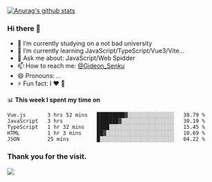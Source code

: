 [![Anurag's github stats](https://github-readme-stats.vercel.app/api?username=gideonsenku)](https://github.com/anuraghazra/github-readme-stats)
### Hi there 👋
- 🔭 I’m currently studying on a not bad university 
- 🌱 I’m currently learning JavaScript/TypeScript/Vue3/Vite...
- 💬 Ask me about: JavaScript/Web Spidder 
- 📫 How to reach me: [@Gideon_Senku](https://t.me/Gideon_Senku)
- 😄 Pronouns: ...
- ⚡ Fun fact: I ❤️ 🎵

📊 **This week I spent my time on**
<!--START_SECTION:waka-->
```text
Vue.js       3 hrs 52 mins   █████████▓░░░░░░░░░░░░░░░   38.79 % 
JavaScript   3 hrs           ███████▓░░░░░░░░░░░░░░░░░   30.19 % 
TypeScript   1 hr 32 mins    ████░░░░░░░░░░░░░░░░░░░░░   15.45 % 
HTML         1 hr 3 mins     ██▓░░░░░░░░░░░░░░░░░░░░░░   10.69 % 
JSON         25 mins         █░░░░░░░░░░░░░░░░░░░░░░░░   04.22 % 
```
<!--END_SECTION:waka-->


### Thank you for the visit.
![](http://profile-counter.glitch.me/gideonsenku/count.svg)
<!--
**GideonSenku/GideonSenku** is a ✨ _special_ ✨ repository because its `README.md` (this file) appears on your GitHub profile.

Here are some ideas to get you started:

- 🔭 I’m currently working on ...
- 🌱 I’m currently learning ...
- 👯 I’m looking to collaborate on ...
- 🤔 I’m looking for help with ...
- 💬 Ask me about ...
- 📫 How to reach me: ...
- 😄 Pronouns: ...
- ⚡ Fun fact: ...
-->
